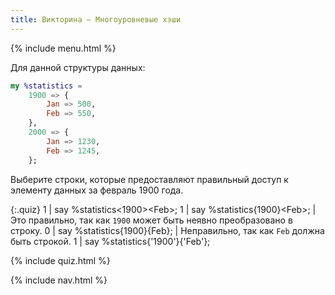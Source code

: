 ```yaml
---
title: Викторина — Многоуровневые хэши
---
```


{% include menu.html %}

Для данной структуры данных:

```raku
my %statistics =
    1900 => {
        Jan => 500,
        Feb => 550,
    },
    2000 => {
        Jan => 1230,
        Feb => 1245,
    };
```

Выберите строки, которые предоставляют правильный доступ к элементу данных за февраль 1900 года.

{:.quiz}
1 | say %statistics<1900>&lt;Feb&gt;;
1 | say %statistics{1900}&lt;Feb&gt;; | Это правильно, так как `1900` может быть неявно преобразовано в строку.
0 | say %statistics{1900}{Feb}; | Неправильно, так как `Feb` должна быть строкой.
1 | say %statistics{&apos;1900&apos;}{&apos;Feb&apos;};

{% include quiz.html %}

{% include nav.html %}